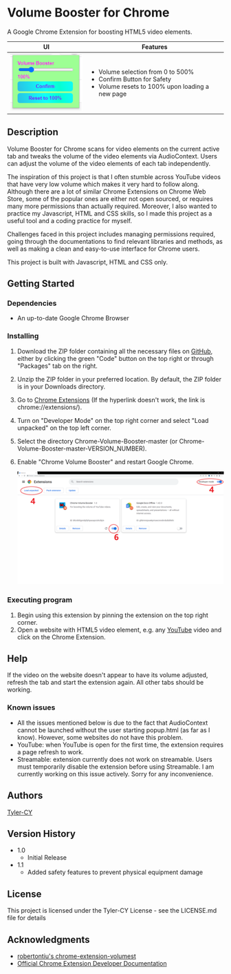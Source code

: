 # Volume Booster for Chrome

A Google Chrome Extension for boosting HTML5 video elements.

UI| Features
--- | ---
![Extension UI](./doc/img/popup_screenshot.png) |   <ul><li>Volume selection from 0 to 500%</li><li>Confirm Button for Safety</li><li>Volume resets to 100% upon loading a new page</li></ul>

## Description

Volume Booster for Chrome scans for video elements on the current active tab and tweaks the volume of the
video elements via AudioContext. Users can adjust the volume of the video elements of each tab independently.

The inspiration of this project is that I often stumble across YouTube videos that have very low volume which makes it very hard to follow along.
Although there are a lot of similar Chrome Extensions on Chrome Web Store, some of the popular ones are either not open sourced, or requires many more permissions 
than actually required. Moreover, I also wanted to practice my Javascript, HTML and CSS skills, so I made this project as a useful tool and a coding practice for myself.

Challenges faced in this project includes managing permissions required, going through the documentations to find relevant libraries and methods, as well as making a clean and easy-to-use interface for Chrome users.

This project is built with Javascript, HTML and CSS only. 

## Getting Started

### Dependencies

* An up-to-date Google Chrome Browser

### Installing

1. Download the ZIP folder containing all the necessary files on [GitHub](https://github.com/Tyler-CY/Chrome-Volume-Booster), either by clicking the green "Code" button on the top right or through "Packages" tab on the right.
2. Unzip the ZIP folder in your preferred location. By default, the ZIP folder is in your Downloads directory.
3. Go to [Chrome Extensions](chrome://extensions/) (If the hyperlink doesn't work, the link is chrome://extensions/).
4. Turn on "Developer Mode" on the top right corner and select "Load unpacked" on the top left corner.
5. Select the directory Chrome-Volume-Booster-master (or Chrome-Volume-Booster-master-VERSION_NUMBER).
6. Enable "Chrome Volume Booster" and restart Google Chrome.

   ![screenshot showing steps 4 to 6](doc/img/setup_screenshot.png)

### Executing program

1. Begin using this extension by pinning the extension on the top right corner.
2. Open a website with HTML5 video element, e.g. any [YouTube](https://www.youtube.com) video and click on the Chrome Extension.

## Help

If the video on the website doesn't appear to have its volume adjusted, refresh the tab and start the extension again. All other tabs should be working.
### Known issues
- All the issues mentioned below is due to the fact that AudioContext cannot be launched without the user starting popup.html (as far as I know). However, some websites do not have this problem.
- YouTube: when YouTube is open for the first time, the extension requires a page refresh to work.
- Streamable: extension currently does not work on streamable. Users must temporarily disable the extension before using Streamable. I am currently working on this issue actively. Sorry for any inconvenience.

## Authors

[Tyler-CY](https://github.com/Tyler-CY)

## Version History

* 1.0
    * Initial Release
* 1.1
    * Added safety features to prevent physical equipment damage

## 

## License

This project is licensed under the Tyler-CY License - see the LICENSE.md file for details

## Acknowledgments

* [robertontiu's chrome-extension-volumest](https://github.com/robertontiu/chrome-extension-volumest)
* [Official Chrome Extension Developer Documentation](https://developer.chrome.com/docs/extensions/mv3/)
